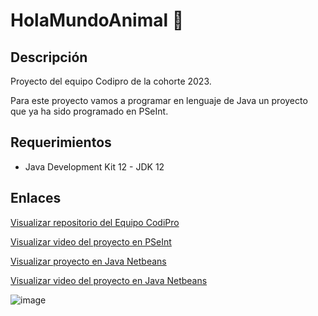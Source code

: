 # HolaMundoAnimal 🐶

## Descripción

Proyecto del equipo Codipro de la cohorte 2023.

Para este proyecto vamos a programar en lenguaje de Java un proyecto que ya ha sido programado en PSeInt.

## Requerimientos

- Java Development Kit 12 - JDK 12

## Enlaces

[Visualizar repositorio del Equipo CodiPro](https://github.com/CodeStrong2023/SegundoSemestreCodiPro)

[Visualizar video del proyecto en PSeInt](https://www.youtube.com/watch?v=jWhF1lcBhNo)

[Visualizar proyecto en Java Netbeans](https://github.com/CodeStrong2023/HolaMundoAnimal/tree/ed7eced3336eee51634940fafb283bfa7c2b4c0c)

[Visualizar video del proyecto en Java Netbeans]()



![image](https://github.com/CodeStrong2023/HolaMundoAnimal/assets/135785905/1097443d-2b61-49a5-8bec-4889e2533d84)
